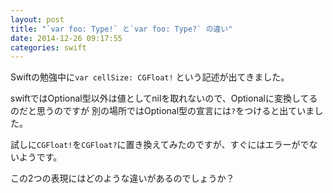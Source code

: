 ```yaml
---
layout: post
title: "`var foo: Type!` と`var foo: Type?` の違い"
date: 2014-12-26 09:17:55
categories: swift
---
```

<p>Swiftの勉強中に<code>var cellSize: CGFloat!</code> という記述が出てきました。</p>

<p>swiftではOptional型以外は値としてnilを取れないので、Optionalに変換してるのだと思うのですが
別の場所ではOptional型の宣言には<code>?</code>をつけると出ていました。</p>

<p>試しに<code>CGFloat!</code>を<code>CGFloat?</code>に置き換えてみたのですが、すぐにはエラーがでないようです。</p>

<p>この2つの表現にはどのような違いがあるのでしょうか？</p>
